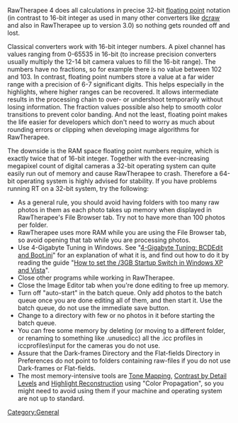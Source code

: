 RawTherapee 4 does all calculations in precise 32-bit [floating
point](https://en.wikipedia.org/wiki/Floating_point) notation (in
contrast to 16-bit integer as used in many other converters like
[dcraw](https://en.wikipedia.org/wiki/Dcraw) and also in RawTherapee up
to version 3.0) so nothing gets rounded off and lost.

Classical converters work with 16-bit integer numbers. A pixel channel
has values ranging from 0-65535 in 16-bit (to increase precision
converters usually multiply the 12-14 bit camera values to fill the
16-bit range). The numbers have no fractions, so for example there is no
value between 102 and 103. In contrast, floating point numbers store a
value at a far wider range with a precision of 6-7 significant digits.
This helps especially in the highlights, where higher ranges can be
recovered. It allows intermediate results in the processing chain to
over- or undershoot temporarily without losing information. The fraction
values possible also help to smooth color transitions to prevent color
banding. And not the least, floating point makes the life easier for
developers which don't need to worry as much about rounding errors or
clipping when developing image algorithms for RawTherapee.

The downside is the RAM space floating point numbers require, which is
exactly twice that of 16-bit integer. Together with the ever-increasing
megapixel count of digital cameras a 32-bit operating system can quite
easily run out of memory and cause RawTherapee to crash. Therefore a
64-bit operating system is highly advised for stability. If you have
problems running RT on a 32-bit system, try the following:

- As a general rule, you should avoid having folders with too many raw
  photos in them as each photo takes up memory when displayed in
  RawTherapee's File Browser tab. Try not to have more than 100 photos
  per folder.
- RawTherapee uses more RAM while you are using the File Browser tab, so
  avoid opening that tab while you are processing photos.
- Use 4-Gigabyte Tuning in Windows. See "[4-Gigabyte Tuning: BCDEdit and
  Boot.ini](http://msdn.microsoft.com/en-us/library/bb613473%28VS.85%29.aspx)"
  for an explanation of what it is, and find out how to do it by reading
  the guide "[How to set the /3GB Startup Switch in Windows XP and
  Vista](http://avatechsupport.blogspot.se/2008/03/how-to-set-3gb-startup-switch-in.html)".
- Close other programs while working in RawTherapee.
- Close the Image Editor tab when you're done editing to free up memory.
- Turn off "auto-start" in the batch queue. Only add photos to the batch
  queue once you are done editing all of them, and then start it. Use
  the batch queue, do not use the immediate save button.
- Change to a directory with few or no photos in it before starting the
  batch queue.
- You can free some memory by deleting (or moving to a different folder,
  or renaming to something like .unusedicc) all the .icc profiles in
  iccprofiles\input for the cameras you do not use.
- Assure that the Dark-frames Directory and the Flat-fields Directory in
  Preferences do not point to folders containing raw-files if you do not
  use Dark-frames or Flat-fields.
- The most memory-intensive tools are [Tone
  Mapping](Tone_Mapping "wikilink"), [Contrast by Detail
  Levels](Contrast_by_Detail_Levels "wikilink") and [Highlight
  Reconstruction](Exposure#Highlight_Reconstruction "wikilink") using
  "Color Propagation", so you might need to avoid using them if your
  machine and operating system are not up to standard.

[Category:General](Category:General "wikilink")